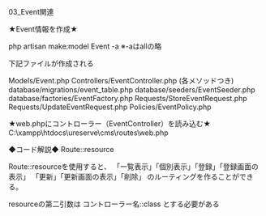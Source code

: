 
03_Event関連

★Event情報を作成★

php artisan make:model Event -a
※-aはallの略

下記ファイルが作成される

Models/Event.php 
Controllers/EventController.php (各メソッドつき) 
database/migrations/event_table.php 
database/seeders/EventSeeder.php 
database/factories/EventFactory.php 
Requests/StoreEventRequest.php 
Requests/UpdateEventRequest.php 
Policies/EventPolicy.php

★web.phpにコントローラー（EventController）を読み込む★
C:\xampp\htdocs\ureserve\cms\routes\web.php

◆コード解説◆
Route::resource

Route::resourceを使用すると、
「一覧表示」「個別表示」「登録」「登録画面の表示」
「更新」「更新画面の表示」「削除」
のルーティングを作ることができる。

resourceの第二引数は
コントローラー名::class
とする必要がある